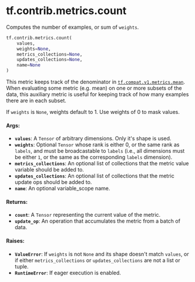 <div itemscope itemtype="http://developers.google.com/ReferenceObject">
<meta itemprop="name" content="tf.contrib.metrics.count" />
<meta itemprop="path" content="Stable" />
</div>

# tf.contrib.metrics.count

Computes the number of examples, or sum of `weights`.

``` python
tf.contrib.metrics.count(
    values,
    weights=None,
    metrics_collections=None,
    updates_collections=None,
    name=None
)
```

<!-- Placeholder for "Used in" -->

This metric keeps track of the denominator in <a href="../../../tf/metrics/mean.md"><code>tf.compat.v1.metrics.mean</code></a>.
When evaluating some metric (e.g. mean) on one or more subsets of the data,
this auxiliary metric is useful for keeping track of how many examples there
are in each subset.

If `weights` is `None`, weights default to 1. Use weights of 0 to mask values.

#### Args:


* <b>`values`</b>: A `Tensor` of arbitrary dimensions. Only it's shape is used.
* <b>`weights`</b>: Optional `Tensor` whose rank is either 0, or the same rank as
  `labels`, and must be broadcastable to `labels` (i.e., all dimensions must
  be either `1`, or the same as the corresponding `labels` dimension).
* <b>`metrics_collections`</b>: An optional list of collections that the metric value
  variable should be added to.
* <b>`updates_collections`</b>: An optional list of collections that the metric update
  ops should be added to.
* <b>`name`</b>: An optional variable_scope name.


#### Returns:


* <b>`count`</b>: A `Tensor` representing the current value of the metric.
* <b>`update_op`</b>: An operation that accumulates the metric from a batch of data.


#### Raises:


* <b>`ValueError`</b>: If `weights` is not `None` and its shape doesn't match `values`,
  or if either `metrics_collections` or `updates_collections` are not a list
  or tuple.
* <b>`RuntimeError`</b>: If eager execution is enabled.